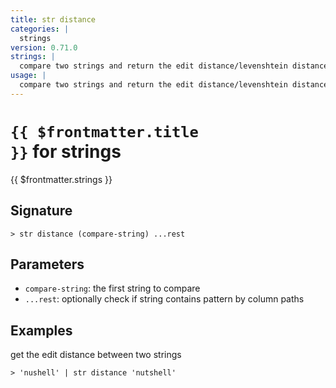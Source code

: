 ```yaml
---
title: str distance
categories: |
  strings
version: 0.71.0
strings: |
  compare two strings and return the edit distance/levenshtein distance
usage: |
  compare two strings and return the edit distance/levenshtein distance
---
```


# <code>{{ $frontmatter.title }}</code> for strings

<div class='command-title'>{{ $frontmatter.strings }}</div>

## Signature

```> str distance (compare-string) ...rest```

## Parameters

 -  `compare-string`: the first string to compare
 -  `...rest`: optionally check if string contains pattern by column paths

## Examples

get the edit distance between two strings
```shell
> 'nushell' | str distance 'nutshell'
```
